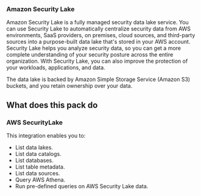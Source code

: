 ### Amazon Security Lake

Amazon Security Lake is a fully managed security data lake service. You can use Security Lake to automatically centralize security data from AWS environments, SaaS providers, on premises, cloud sources, and third-party sources into a purpose-built data lake that's stored in your AWS account.
Security Lake helps you analyze security data, so you can get a more complete understanding of your security posture across the entire organization. With Security Lake, you can also improve the protection of your workloads, applications, and data.

The data lake is backed by Amazon Simple Storage Service (Amazon S3) buckets, and you retain ownership over your data.

## What does this pack do

### AWS SecurityLake

This integration enables you to:

- List data lakes.
- List data catalogs.
- List databases.
- List table metadata.
- List data sources.
- Query AWS Athena.
- Run pre-defined queries on AWS Security Lake data.
